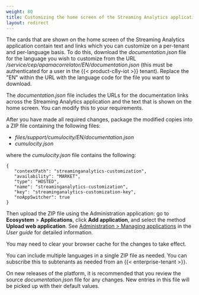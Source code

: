 ```yaml
---
weight: 80
title: Customizing the home screen of the Streaming Analytics application
layout: redirect
---
```


The cards that are shown on the home screen of the Streaming Analytics application contain text and links 
which you can customize on a per-tenant and per-language basis. To do this, download the *documentation.json* file 
for the language you wish to customize from the URL */service/cep/apamacorrelator/EN/documentation.json* 
(this must be authenticated for a user in the {{< product-c8y-iot >}} tenant). Replace the "EN" within the URL with the 
language code for the file you want to download. 

The *documentation.json* file includes the URLs for the documentation links across the Streaming Analytics application 
and the text that is shown on the home screen. You can modify this to your requirements.

After you have made all required changes, package the modified copies into a ZIP file containing the following files:

- *files/support/cumulocity/EN/documentation.json*
- *cumulocity.json*

where the *cumulocity.json* file contains the following:

```
{ 
   "contextPath": "streaminganalytics-customization", 
   "availability": "MARKET", 
   "type": "HOSTED", 
   "name": "streaminganalytics-customization", 
   "key": "streaminganalytics-customization-key", 
   "noAppSwitcher": true 
}
```

Then upload the ZIP file using the Administration application: go to **Ecosystem** > **Applications**, click **Add application**, and select the method **Upload web application**. 
See [Administration > Managing applications](/users-guide/administration/#managing-applications) in the *User guide* for detailed information.

You may need to clear your browser cache for the changes to take effect. 

You can include multiple languages in a single ZIP file as needed. You can subscribe this to subtenants as needed from an {{< enterprise-tenant >}}.

On new releases of the platform, it is recommended that you review the source *documentation.json* file for any changes. 
New entries in this file will be picked up with their default values.